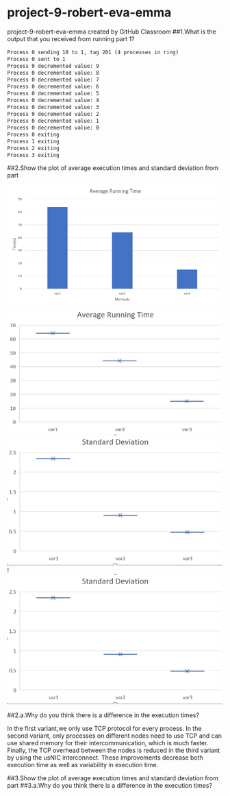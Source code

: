 # project-9-robert-eva-emma
project-9-robert-eva-emma created by GitHub Classroom
##1.What is the output that you received from running part 1?

    Process 0 sending 10 to 1, tag 201 (4 processes in ring)
    Process 0 sent to 1
    Process 0 decremented value: 9
    Process 0 decremented value: 8
    Process 0 decremented value: 7
    Process 0 decremented value: 6
    Process 0 decremented value: 5
    Process 0 decremented value: 4
    Process 0 decremented value: 3
    Process 0 decremented value: 2
    Process 0 decremented value: 1
    Process 0 decremented value: 0
    Process 0 exiting
    Process 1 exiting
    Process 2 exiting
    Process 3 exiting

##2.Show the plot of average execution times and standard deviation from part 

![Average Runtime](https://github.com/daemon-deacons/project-9-robert-eva-emma/blob/master/Avg_p2.png)
![Average Runtime boxplot](https://github.com/daemon-deacons/project-9-robert-eva-emma/blob/master/Avg_p2%20(2).png)
![Standard deviation of Runtime](https://github.com/daemon-deacons/project-9-robert-eva-emma/blob/master/SD.png)
!![Standard deviation of Runtime boxplot](https://github.com/daemon-deacons/project-9-robert-eva-emma/blob/master/SD.png)


 ##2.a.Why do you think there is a difference in the execution times?
 
In the first variant,we only use TCP protocol for every process.
In the second variant, only processes on
different nodes need to use TCP and can use shared memory for their
intercommunication, which is much faster. Finally, the TCP overhead
between the nodes is reduced in the third variant by using the usNIC
interconnect. These improvements decrease both execution time as well as
variability in execution time.
    

##3.Show the plot of average execution times and standard deviation from part 
    ##3.a.Why do you think there is a difference in the execution times?
